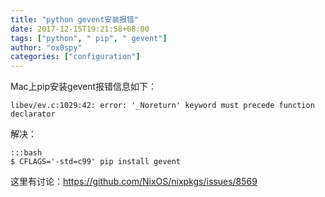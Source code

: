 ```yaml
---
title: "python gevent安装报错"
date: 2017-12-15T19:21:58+08:00
tags: ["python", " pip", " gevent"]
author: "ox0spy"
categories: ["configuration"]
---
```


Mac上pip安装gevent报错信息如下：

    libev/ev.c:1029:42: error: '_Noreturn' keyword must precede function declarator

解决：

    :::bash
    $ CFLAGS='-std=c99' pip install gevent

这里有讨论：https://github.com/NixOS/nixpkgs/issues/8569